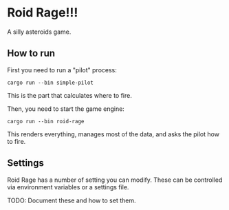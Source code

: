 # Roid Rage!!!

A silly asteroids game.

## How to run

First you need to run a "pilot" process:

```
cargo run --bin simple-pilot
```

This is the part that calculates where to fire.

Then, you need to start the game engine:

```
cargo run --bin roid-rage
```

This renders everything, manages most of the data, and asks the pilot how to fire.

## Settings

Roid Rage has a number of setting you can modify. These can be controlled via environment variables or a settings file.

TODO: Document these and how to set them.